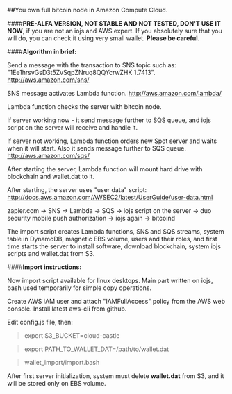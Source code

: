 ##You own full bitcoin node in Amazon Compute Cloud.

####**PRE-ALFA VERSION, NOT STABLE AND NOT TESTED, DON'T USE IT NOW**, if you are not an iojs and AWS expert.
If you absolutely sure that you will do, you can check it using very small wallet.
**Please be careful.**

####**Algorithm in brief:**

Send a message with the transaction to SNS topic such as: "1Ee1hrsvGsD3t5ZvSqpZNruq8QQYcrwZHK 1.7413".
http://aws.amazon.com/sns/

SNS message activates Lambda function. http://aws.amazon.com/lambda/

Lambda function checks the server with bitcoin node.

If server working now - it send message further to SQS queue, and iojs script on the server will receive and handle it.

If server not working, Lambda function orders new Spot server and waits when it will start. Also it sends message further to SQS queue. http://aws.amazon.com/sqs/

After starting the server, Lambda function will mount hard drive with blockchain and wallet.dat to it.

After starting, the server uses "user data" script: http://docs.aws.amazon.com/AWSEC2/latest/UserGuide/user-data.html

zapier.com -> SNS -> Lambda -> SQS -> iojs script on the server -> duo security mobile push authorization -> iojs again -> bitcoind

The import script creates Lambda functions, SNS and SQS streams, system table in DynamoDB, magnetic EBS volume, users and their roles, and first time starts the server to install software, download blockchain, system iojs scripts and wallet.dat from S3.

####**Import instructions:**

Now import script available for linux desktops.
Main part written on iojs, bash used temporarily for simple copy operations.

Create AWS IAM user and attach "IAMFullAccess" policy from the AWS web console.
Install latest aws-cli from github.

Edit config.js file, then:

> export S3_BUCKET=cloud-castle

> export PATH_TO_WALLET_DAT=/path/to/wallet.dat

> wallet_import/import.bash

After first server initialization, system must delete **wallet.dat** from S3, and it will be stored only on EBS volume.
